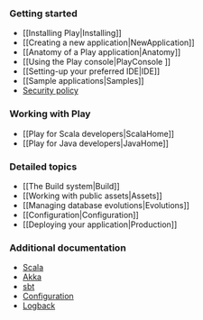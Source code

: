 <!--- Copyright (C) 2009-2013 Typesafe Inc. <http://www.typesafe.com> -->
### Getting started

- [[Installing Play|Installing]]
- [[Creating a new application|NewApplication]]
- [[Anatomy of a Play application|Anatomy]]
- [[Using the Play console|PlayConsole ]]
- [[Setting-up your preferred IDE|IDE]]
- [[Sample applications|Samples]]
- [Security policy](http://www.playframework.com/code/security)

### Working with Play

- [[Play for Scala developers|ScalaHome]]
- [[Play for Java developers|JavaHome]]

### Detailed topics

- [[The Build system|Build]]
- [[Working with public assets|Assets]]
- [[Managing database evolutions|Evolutions]]
- [[Configuration|Configuration]]
- [[Deploying your application|Production]]

### Additional documentation

- [Scala](http://docs.scala-lang.org/)
- [Akka](http://akka.io/docs/)
- [sbt](http://www.scala-sbt.org/learn.html)
- [Configuration](https://github.com/typesafehub/config)
- [Logback](http://logback.qos.ch/documentation.html)
